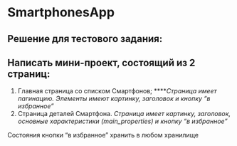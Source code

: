 # SmartphonesApp
## Решение для тестового задания:
## Написать мини-проект, состоящий из 2 страниц:

1. Главная страница со списком Смартфонов;
*****Страница имеет пагинацию. Элементы имеют картинку, заголовок и кнопку “в избранное”*
2. Страница деталей Смартфона.
*Страница имеет картинку, заголовок, основные характеристики (main_properties) и кнопку “в избранное”*

Состояния кнопки “в избранное” хранить в любом хранилище
